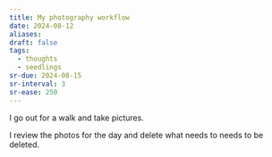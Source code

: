 ```yaml
---
title: My photography workflow
date: 2024-08-12
aliases: 
draft: false
tags:
  - thoughts
  - seedlings
sr-due: 2024-08-15
sr-interval: 3
sr-ease: 250
---
```

I go out for a walk and take pictures.

I review the photos for the day and delete what needs to needs to be deleted.


